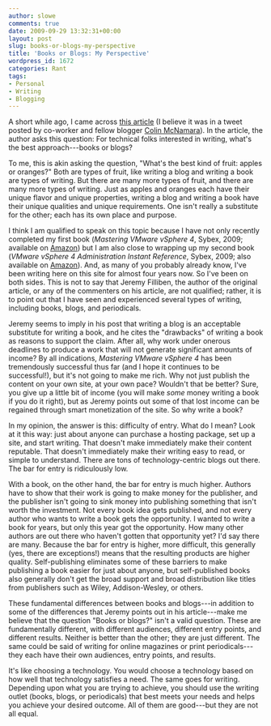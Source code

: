 ```yaml
---
author: slowe
comments: true
date: 2009-09-29 13:32:31+00:00
layout: post
slug: books-or-blogs-my-perspective
title: 'Books or Blogs: My Perspective'
wordpress_id: 1672
categories: Rant
tags:
- Personal
- Writing
- Blogging
---
```


A short while ago, I came across [this article](http://www.jeremyfilliben.com/2009/09/technical-writing-books-or-blogs.html) (I believe it was in a tweet posted by co-worker and fellow blogger [Colin McNamara](http://www.colinmcnamara.com/)). In the article, the author asks this question: For technical folks interested in writing, what's the best approach---books or blogs?

To me, this is akin asking the question, "What's the best kind of fruit: apples or oranges?" Both are types of fruit, like writing a blog and writing a book are types of writing. But there are many more types of fruit, and there are many more types of writing. Just as apples and oranges each have their unique flavor and unique properties, writing a blog and writing a book have their unique qualities and unique requirements. One isn't really a substitute for the other; each has its own place and purpose.

I think I am qualified to speak on this topic because I have not only recently completed my first book (_Mastering VMware vSphere 4_, Sybex, 2009; available on [Amazon](http://www.amazon.com/Mastering-VMware-vSphere-Computer-Tech/dp/0470481382)) but I am also close to wrapping up my second book (_VMware vSphere 4 Administration Instant Reference_, Sybex, 2009; also available on [Amazon](http://www.amazon.com/VMware-vSphere-Administration-Instant-Reference/dp/0470520728)). And, as many of you probably already know, I've been writing here on this site for almost four years now. So I've been on both sides. This is not to say that Jeremy Filliben, the author of the original article, or any of the commenters on his article, are not qualified; rather, it is to point out that I have seen and experienced several types of writing, including books, blogs, and periodicals.

Jeremy seems to imply in his post that writing a blog is an acceptable substitute for writing a book, and he cites the "drawbacks" of writing a book as reasons to support the claim. After all, why work under onerous deadlines to produce a work that will not generate significant amounts of income? By all indications, _Mastering VMware vSphere 4_ has been tremendously successful thus far (and I hope it continues to be successful!), but it's not going to make me rich. Why not just publish the content on your own site, at your own pace? Wouldn't that be better? Sure, you give up a little bit of income (you will make _some_ money writing a book if you do it right), but as Jeremy points out some of that lost income can be regained through smart monetization of the site. So why write a book?

In my opinion, the answer is this: difficulty of entry. What do I mean? Look at it this way: just about anyone can purchase a hosting package, set up a site, and start writing. That doesn't make immediately make their content reputable. That doesn't immediately make their writing easy to read, or simple to understand. There are tons of technology-centric blogs out there. The bar for entry is ridiculously low.

With a book, on the other hand, the bar for entry is much higher. Authors have to show that their work is going to make money for the publisher, and the publisher isn't going to sink money into publishing something that isn't worth the investment. Not every book idea gets published, and not every author who wants to write a book gets the opportunity. I wanted to write a book for years, but only this year got the opportunity. How many other authors are out there who haven't gotten that opportunity yet? I'd say there are many. Because the bar for entry is higher, more difficult, this generally (yes, there are exceptions!) means that the resulting products are higher quality. Self-publishing eliminates some of these barriers to make publishing a book easier for just about anyone, but self-published books also generally don't get the broad support and broad distribution like titles from publishers such as Wiley, Addison-Wesley, or others.

These fundamental differences between books and blogs---in addition to some of the differences that Jeremy points out in his article---make me believe that the question "Books or blogs?" isn't a valid question. These are fundamentally different, with different audiences, different entry points, and different results. Neither is better than the other; they are just different. The same could be said of writing for online magazines or print periodicals---they each have their own audiences, entry points, and results.

It's like choosing a technology. You would choose a technology based on how well that technology satisfies a need. The same goes for writing. Depending upon what you are trying to achieve, you should use the writing outlet (books, blogs, or periodicals) that best meets your needs and helps you achieve your desired outcome. All of them are good---but they are not all equal.
